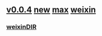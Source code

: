 ## [v0.0.4](https://github.com/littleflute/The-Voice/edit/master/README.md) [new](https://www.youtube.com/user/NBCTheVoice/videos) [max](https://www.youtube.com/user/NBCTheVoice/videos?view=0&sort=p&flow=grid) [weixin](https://github.com/littleflute/weixin)
### [weixinDIR](https://mp.weixin.qq.com/mp/homepage?__biz=MzA5MzMwNTc0Ng==&hid=3&sn=fca9a79fade8025ec430bfea445cefa5)
